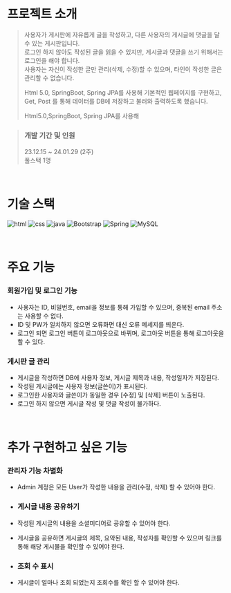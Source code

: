 # 프로젝트 소개

> 사용자가 게시판에 자유롭게 글을 작성하고, 다른 사용자의 게시글에 댓글을 달 수 있는 게시판입니다.\
> 로그인 하지 않아도 작성된 글을 읽을 수 있지만, 게시글과 댓글을 쓰기 위해서는 로그인을 해야 합니다.\
> 사용자는 자신이 작성한 글만 관리(삭제, 수정)할 수 있으며, 타인이 작성한 글은 관리할 수 없습니다.
> 
> Html 5.0, SpringBoot, Spring JPA를 사용해 기본적인 웹페이지를 구현하고,\
> Get, Post 를 통해 데이터를 DB에 저장하고 불러와 출력하도록 했습니다.
>
> Html5.0,SpringBoot, Spring JPA를 사용해 

> ### 개발 기간 및 인원
> 23.12.15 ~ 24.01.29 (2주) \
> 풀스택 1명

<br/>

# 기술 스택
![html](https://img.shields.io/badge/HTML-239120?style=for-the-badge&logo=html5&logoColor=white)
![css](https://img.shields.io/badge/CSS-239120?&style=for-the-badge&logo=css3&logoColor=white)
![java](https://img.shields.io/badge/JavaScript-F7DF1E?style=for-the-badge&logo=JavaScript&logoColor=white)
![Bootstrap](https://img.shields.io/badge/Bootstrap-563D7C?style=for-the-badge&logo=bootstrap&logoColor=white)
![Spring](https://img.shields.io/badge/Spring-6DB33F?style=for-the-badge&logo=spring&logoColor=white)
![MySQL](https://img.shields.io/badge/MySQL-00000F?style=for-the-badge&logo=mysql&logoColor=white)

<br/>

# 주요 기능

### 회원가입 및 로그인 기능
- 사용자는 ID, 비밀번호, email을 정보를 통해 가입할 수 있으며, 중복된 email 주소는 사용할 수 없다.
- ID 및 PW가 일치하지 않으면 오류화면 대신 오류 메세지를 띄운다.
- 로그인 되면 로그인 버튼이 로그아웃으로 바뀌며, 로그아웃 버튼을 통해 로그아웃을 할 수 있다.


### 게시판 글 관리
- 게시글을 작성하면 DB에 사용자 정보, 게시글 제목과 내용, 작성일자가 저장된다.
- 작성된 게시글에는 사용자 정보(글쓴이)가 표시된다.
- 로그인한 사용자와 글쓴이가 동일한 경우 [수정] 및 [삭제] 버튼이 노출된다.
- 로그인 하지 않으면 게시글 작성 및 댓글 작성이 불가하다.

<br/>

# 추가 구현하고 싶은 기능

### 관리자 기능 차별화
- Admin 계정은 모든 User가 작성한 내용을 관리(수정, 삭제) 할 수 있어야 한다. 

- ### 게시글 내용 공유하기
- 작성된 게시글의 내용을 소셜미디어로 공유할 수 있어야 한다.
- 게시글을 공유하면 게시글의 제목, 요약된 내용, 작성자를 확인할 수 있으며 링크를 통해 해당 게시물을 확인할 수 있어야 한다. 

- ### 조회 수 표시
- 게시글이 얼마나 조회 되었는지 조회수를 확인 할 수 있어야 한다.


